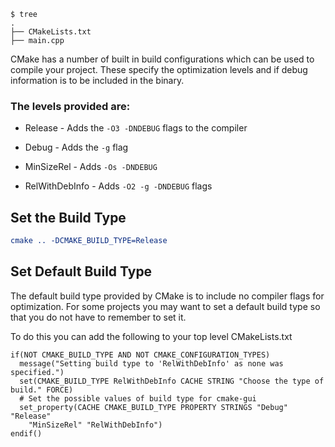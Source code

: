 ```
$ tree
.
├── CMakeLists.txt
├── main.cpp
```
CMake has a number of built in build configurations which can be used to compile your project. These specify the optimization levels and if debug information is to be included in the binary.
### The levels provided are:
- Release - Adds the `-O3 -DNDEBUG` flags to the compiler

- Debug - Adds the `-g` flag

- MinSizeRel - Adds `-Os -DNDEBUG`

- RelWithDebInfo - Adds `-O2 -g -DNDEBUG` flags


## Set the Build Type
```cmake
cmake .. -DCMAKE_BUILD_TYPE=Release
```
## Set Default Build Type
The default build type provided by CMake is to include no compiler flags for optimization. For some projects you may want to set a default build type so that you do not have to remember to set it.

To do this you can add the following to your top level CMakeLists.txt
```
if(NOT CMAKE_BUILD_TYPE AND NOT CMAKE_CONFIGURATION_TYPES)
  message("Setting build type to 'RelWithDebInfo' as none was specified.")
  set(CMAKE_BUILD_TYPE RelWithDebInfo CACHE STRING "Choose the type of build." FORCE)
  # Set the possible values of build type for cmake-gui
  set_property(CACHE CMAKE_BUILD_TYPE PROPERTY STRINGS "Debug" "Release"
    "MinSizeRel" "RelWithDebInfo")
endif()
```
